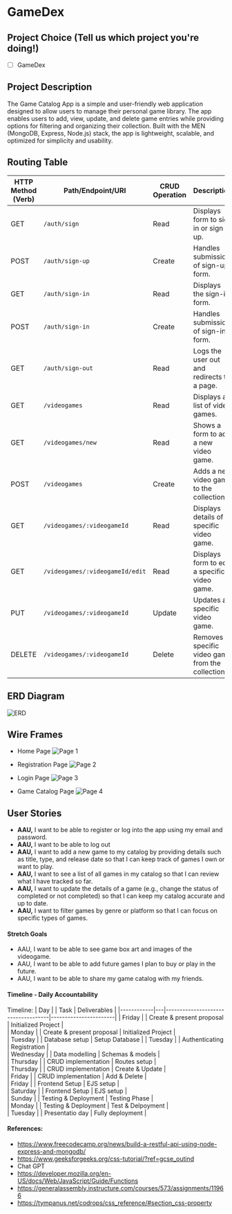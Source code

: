 # GameDex

## Project Choice (Tell us which project you're doing!)

- [ ] GameDex 

## Project Description 
The Game Catalog App is a simple and user-friendly web application designed to allow users to manage their personal game library. The app enables users to add, view, update, and delete game entries while providing options for filtering and organizing their collection. Built with the MEN (MongoDB, Express, Node.js) stack, the app is lightweight, scalable, and optimized for simplicity and usability.

## Routing Table

| HTTP Method (Verb) | Path/Endpoint/URI          | CRUD Operation | Description                                    |
|---------------------|---------------------------|----------------|------------------------------------------------|
| GET                 | `/auth/sign`             | Read           | Displays form to sign in or sign up.          |
| POST                | `/auth/sign-up`          | Create         | Handles submission of sign-up form.           |
| GET                 | `/auth/sign-in`          | Read           | Displays the sign-in form.                    |
| POST                | `/auth/sign-in`          | Create         | Handles submission of sign-in form.           |
| GET                 | `/auth/sign-out`         | Read           | Logs the user out and redirects to a page.    |
| GET                 | `/videogames`            | Read           | Displays a list of video games.               |
| GET                 | `/videogames/new`        | Read           | Shows a form to add a new video game.         |
| POST                | `/videogames`            | Create         | Adds a new video game to the collection.      |
| GET                 | `/videogames/:videogameId` | Read           | Displays details of a specific video game.    |
| GET                 | `/videogames/:videogameId/edit` | Read      | Displays form to edit a specific video game.  |
| PUT                 | `/videogames/:videogameId` | Update        | Updates a specific video game.                |
| DELETE              | `/videogames/:videogameId` | Delete        | Removes a specific video game from the collection. |



## ERD Diagram
![ERD](https://github.com/Jsalcedo19/GameDex/blob/main/public/ERD%20diagram.png)       

## Wire Frames
- Home Page
 ![Page 1](https://github.com/Jsalcedo19/GameDex/blob/main/public/Page1%202.jpg)

- Registration Page
 ![Page 2](https://github.com/Jsalcedo19/GameDex/blob/main/public/Page2%202.jpg)

- Login Page
![Page 3](https://github.com/Jsalcedo19/GameDex/blob/main/public/Page3%202.jpg)

- Game Catalog Page
![Page 4](https://github.com/Jsalcedo19/GameDex/blob/main/public/Page4%202.jpg)


## User Stories
- **AAU,** I want to be able to register or log into the app using my email and password.
- **AAU,** I want to be able to log out
- **AAU,** I want to add a new game to my catalog by providing details such as title, type, and release date so that I can keep track of games I own or want to play.
- **AAU,** I want to see a list of all games in my catalog so that I can review what I have tracked so far.
- **AAU,** I want to update the details of a game (e.g., change the status of completed or not completed) so that I can keep my catalog accurate and up to date.
- **AAU,** I want to filter games by genre or platform so that I can focus on specific types of games. 



#### Stretch Goals
- AAU, I want to be able to see game box art and images of the videogame.
- AAU, I want to be able to add future games I plan to buy or play in the future.
- AAU, I want to be able to share my game catalog with my friends.


#### Timeline - Daily Accountability

Timeline:
| Day        |   | Task                               | Deliverables          |
|------------|---|------------------------------------|-----------------------|
| Friday     |   | Create & present proposal          | Initialized Project   |                 
| Monday     |   | Create & present proposal          | Initialized Project   |                 
| Tuesday    |   | Database setup                     | Setup Database        | 
| Tuesday    |   | Authenticating                     | Registration          |   
| Wednesday  |   | Data modelling                     | Schemas & models      |                 
| Thursday   |   | CRUD implementation                | Routes setup          |                 
| Thursday   |   | CRUD implementation                | Create & Update       |                 
| Friday     |   | CRUD implementation                | Add & Delete          |                
| Friday     |   | Frontend Setup                     | EJS setup             |                 
| Saturday   |   | Frontend Setup                     | EJS setup             |                 
| Sunday     |   | Testing & Deployment               | Testing Phase         |                 
| Monday     |   | Testing & Deployment               | Test & Delpoyment     |                 
| Tuesday    |   | Presentatio day                    | Fully deployment      |                 


#### References:
- https://www.freecodecamp.org/news/build-a-restful-api-using-node-express-and-mongodb/
- https://www.geeksforgeeks.org/css-tutorial/?ref=gcse_outind
- Chat GPT 
- https://developer.mozilla.org/en-US/docs/Web/JavaScript/Guide/Functions
- https://generalassembly.instructure.com/courses/573/assignments/11966
- https://tympanus.net/codrops/css_reference/#section_css-property
